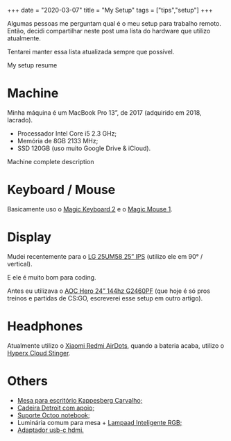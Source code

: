 +++
date = "2020-03-07"
title = "My Setup"
tags = ["tips","setup"]
+++

Algumas pessoas me perguntam qual é o meu setup para trabalho remoto. Então, decidi compartilhar neste post uma lista do hardware que utilizo atualmente.

Tentarei manter essa lista atualizada sempre que possível.

My setup resume

# Machine

Minha máquina é um MacBook Pro 13”, de 2017 (adquirido em 2018, lacrado).

- Processador Intel Core i5 2.3 GHz;
- Memória de 8GB 2133 MHz;
- SSD 120GB (uso muito Google Drive & iCloud).

Machine complete description

# Keyboard / Mouse

Basicamente uso o [Magic Keyboard 2](https://www.amazon.com/s/ref=as_li_ss_tl?k=magic+keyboard+2&ref=nb_sb_noss&linkCode=sl2&tag=carlbeck-20&linkId=ca8ee9107678c7f648980af39fdfa0a0&language=en_US) e o [Magic Mouse 1](https://informatica.mercadolivre.com.br/magic-mouse-1-apple-acessorios?matt_tool=84730215&matt_word=Default_URL_MLB&gclid=CjwKCAjw4871BRAjEiwAbxXi2z3YR65iPmi2YdwoUsCrsh5-nTbnCnA8oyB16kCaVsa-k4aasKBfExoCm4EQAvD_BwE).

# Display

Mudei recentemente para o [LG  25UM58 25” IPS](https://www.magazineluiza.com.br/monitor-para-pc-lg-25um58-25-led-full-hd-2-hdmi-ips/p/216411800/in/mogm/?&utm_source=google&utm_medium=pla&utm_campaign=&force=10&partner_id=4651&1=1&seller_id=magazineluiza&product_group_id=320285090761&ad_group_id=12602793504&gclid=CjwKCAjw4871BRAjEiwAbxXi23Fzc1B6HV9XFJHY3qD2Z-o1zAysegUpkp5q-m5RE5XOLQbZLGONWBoChhoQAvD_BwE) (utilizo ele em 90° / vertical).

E ele é muito bom para coding.

Antes eu utilizava o [AOC Hero 24” 144hz G2460PF](https://www.americanas.com.br/produto/127018401/monitor-gamer-led-24-1ms-144hz-full-hd-freesync-widescreen-profissional-g2460pf-aoc?WT.srch=1&acc=e789ea56094489dffd798f86ff51c7a9&epar=bp_pl_00_go_pla_bb_todas_geral_apostas&gclid=CjwKCAjw4871BRAjEiwAbxXi23SB1UkCD_7jSOTMOMaqD6iXrt-PQ4CKYPErTku8Np1TAtBgD8A8_BoCUGoQAvD_BwE&i=5d04610649f937f62544fcba&o=57d371e2eec3dfb1f8a0d986&opn=YSMESP&sellerid=32352538000151&wt.srch=1) (que hoje é só pros treinos e partidas de CS:GO, escreverei esse setup em outro artigo).

# Headphones

Atualmente utilizo o [Xiaomi Redmi AirDots](https://www.amazon.com.br/Xiaomi-Redmi-AirDots-Bluetooth-5-0/dp/B07YH11S29/ref=asc_df_B07YH11S29/?tag=googleshopp00-20&linkCode=df0&hvadid=379736569365&hvpos=&hvnetw=g&hvrand=859735933748963930&hvpone=&hvptwo=&hvqmt=&hvdev=c&hvdvcmdl=&hvlocint=&hvlocphy=1001706&hvtargid=pla-854138526459&psc=1), quando a bateria acaba, utilizo o [Hyperx Cloud Stinger](https://www.amazon.com.br/Headset-Stinger-HyperX-Microfones-ouvido/dp/B01M1EEUGL/ref=asc_df_B01M1EEUGL/?tag=googleshopp00-20&linkCode=df0&hvadid=379816334777&hvpos=&hvnetw=g&hvrand=14867907586836479329&hvpone=&hvptwo=&hvqmt=&hvdev=c&hvdvcmdl=&hvlocint=&hvlocphy=1001706&hvtargid=pla-382776619864&psc=1).

# Others

- [Mesa para escritório Kappesberg Carvalho;](https://www.madeiramadeira.com.br/mesa-para-escritorio-diretor-150cm-office-kappesberg-184537.html?origem=pla-184537&utm_source=google&utm_medium=cpc&utm_content=mesas-para-escritorio&utm_term=184537&gclid=CjwKCAjw4871BRAjEiwAbxXi26kKrUH9FrxjsgKgqbRkaTRHnNGh1qMbgB7AvNCO7vvx-tVJMhs_lRoCihUQAvD_BwE)
- [Cadeira Detroit com apoio;](https://www.madeiramadeira.com.br/cadeira-giratoria-presidente-detroit-com-apoio-de-cabeca-encosto-em-tela-e-assento-em-espuma-1239011.html?origem=pla-1239011&utm_source=google&utm_medium=cpc&utm_content=cadeiras-para-escritorio-810&utm_term=1239011&gclid=CjwKCAjw4871BRAjEiwAbxXi26TO9E4mm0SxsBnTIyupgk4J--xb7VvjlcWm-sLxiRNLXNcjh_cUnhoC1MkQAvD_BwE)
- [Suporte Octoo notebook;](https://www.kabum.com.br/produto/77451/suporte-octoo-uptable-p-notebook-v2-?gclid=CjwKCAjw4871BRAjEiwAbxXi2zGPISpDtLtKw6aO7bqBSxhiK4nudFd915sOgPMCnPBEWsp5Yy7qrhoC1M4QAvD_BwE)
- Luminária comum para mesa + [Lampaad Inteligente RGB;](https://www.amazon.com.br/Lampada-Inteligente-Regulavel-Comando-Google/dp/B07QMF4ZMY/ref=asc_df_B07QMF4ZMY/?tag=googleshopp00-20&linkCode=df0&hvadid=379815179705&hvpos=&hvnetw=g&hvrand=14677408745468426706&hvpone=&hvptwo=&hvqmt=&hvdev=c&hvdvcmdl=&hvlocint=&hvlocphy=1001706&hvtargid=pla-875981480822&psc=1)
- [Adaptador usb-c hdmi.](https://www.apple.com/br/shop/product/MUF82AM/A/adaptador-de-usb-c-para-av-digital-multiporta?fnode=8c6ad5f772855c621693a04688d2c5d8e422072cd276e1f7ddf037d6d33f828f4599900f68b9bf401de3e99697c4c704628c5adefca13d0080583e6134d5d300cdc3be45bfa0b596ca782a4d46d60f9568bedeada9c35a2ab5ed03216170521a)